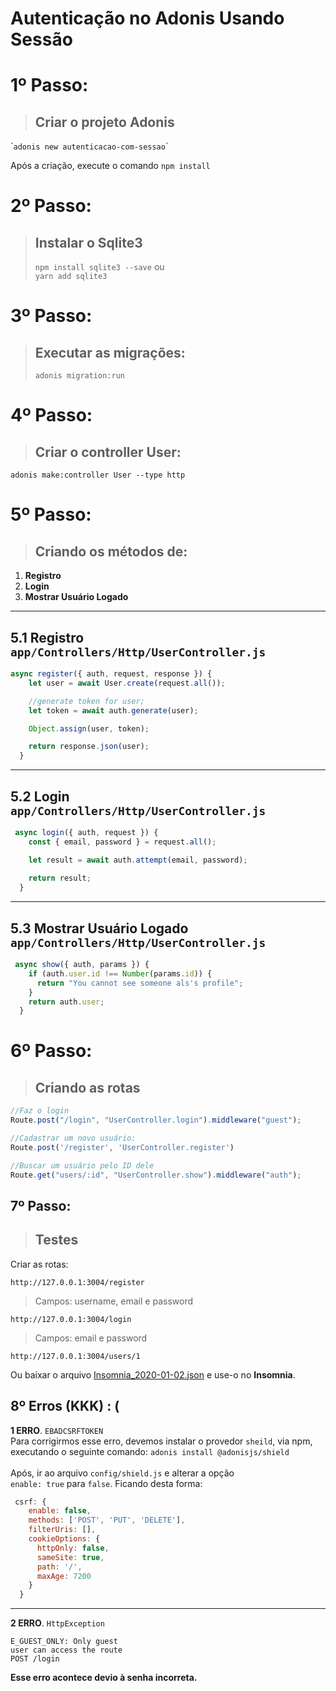 # __Autenticação no Adonis Usando Sessão__

# 1º Passo:
> ##  Criar o projeto Adonis
\```adonis new autenticacao-com-sessao``\`

Após a criação, execute o comando ``npm install``

# 2º Passo:
> ##  Instalar o __Sqlite3__
> ``npm install sqlite3 --save``
> ou <br>
> ``yarn add sqlite3`` <br>

# 3º Passo:
> ## Executar as migrações:
> ``adonis migration:run``

# 4º Passo:
> ## Criar o __controller User:__ <br>
``adonis make:controller User --type http``

# 5º Passo:

> ## Criando os métodos de:
1. __Registro__
2. __Login__
3. __Mostrar Usuário Logado__
----
 __5.1 Registro__    ``app/Controllers/Http/UserController.js``
----

``` javascript
async register({ auth, request, response }) {
    let user = await User.create(request.all());

    //generate token for user;
    let token = await auth.generate(user);

    Object.assign(user, token);

    return response.json(user);
  }
```

----
 __5.2 Login__       ``app/Controllers/Http/UserController.js``
----

``` javascript
 async login({ auth, request }) {
    const { email, password } = request.all();

    let result = await auth.attempt(email, password);
  
    return result;
  }
```
----
__5.3 Mostrar Usuário Logado__  ``app/Controllers/Http/UserController.js``
----

``` javascript
 async show({ auth, params }) {
    if (auth.user.id !== Number(params.id)) {
      return "You cannot see someone als's profile";
    }
    return auth.user;
  }
```
# 6º Passo:
> ## Criando as rotas
``` javascript
//Faz o login
Route.post("/login", "UserController.login").middleware("guest");

//Cadastrar um novo usuário:
Route.post('/register', 'UserController.register')

//Buscar um usuário pelo ID dele
Route.get("users/:id", "UserController.show").middleware("auth");
```

## 7º Passo:
> ## Testes
Criar as rotas:

``http://127.0.0.1:3004/register``<br>
  > Campos: username, email e password

``http://127.0.0.1:3004/login`` <br>
  > Campos: email e password

``http://127.0.0.1:3004/users/1``

Ou baixar o arquivo <a href="https://raw.githubusercontent.com/TaffarelXavier/autenticacao-com-sessao-no-adonis/master/Insomnia_2020-01-02.json" target="_blank">Insomnia_2020-01-02.json</a> e use-o no __Insomnia__.


## 8º Erros (KKK) : (

__1 ERRO__. `EBADCSRFTOKEN`<br>
Para corrigirmos esse erro, devemos instalar o provedor `sheild`, via npm, executando o seguinte comando:
`adonis install @adonisjs/shield`<br><br>
Após, ir ao arquivo `config/shield.js` e alterar a opção <br> ``enable: true`` para ``false``.
Ficando desta forma:
```javascript
 csrf: {
    enable: false,
    methods: ['POST', 'PUT', 'DELETE'],
    filterUris: [],
    cookieOptions: {
      httpOnly: false,
      sameSite: true,
      path: '/',
      maxAge: 7200
    }
  }
  ```
  ----
  __2 ERRO__. `HttpException`

``` plaintext
E_GUEST_ONLY: Only guest 
user can access the route
POST /login
```

__Esse erro acontece devio à senha incorreta.__